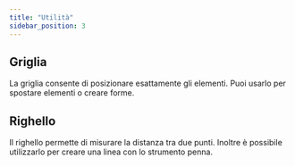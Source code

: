 ```yaml
---
title: "Utilità"
sidebar_position: 3
---
```


## Griglia

La griglia consente di posizionare esattamente gli elementi. Puoi usarlo per spostare elementi o creare forme.

## Righello

Il righello permette di misurare la distanza tra due punti. Inoltre è possibile utilizzarlo per creare una linea con lo strumento penna.
